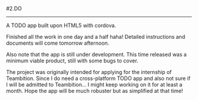 #2.DO
___
A TODO app built upon HTML5 with cordova.

Finished all the work in one day and a half haha! Detailed instructions and documents will come tomorrow afternoon.

Also note that the app is still under development. This time released was a minimum viable product, still with some bugs to cover.

The project was originally intended for applying for the internship of Teambition. Since I do need a cross-platform TODO app and also not sure if I will be admitted to Teambition... I might keep working on it for at least a month. Hope the app will be much robuster but as simplified at that time!

